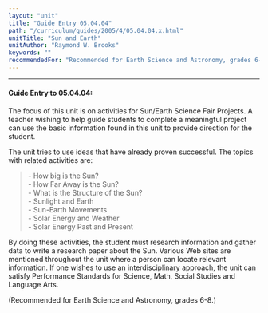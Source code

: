 ```yaml
---
layout: "unit"
title: "Guide Entry 05.04.04"
path: "/curriculum/guides/2005/4/05.04.04.x.html"
unitTitle: "Sun and Earth"
unitAuthor: "Raymond W. Brooks"
keywords: ""
recommendedFor: "Recommended for Earth Science and Astronomy, grades 6-8."
---
```

<body>
<hr/>
<h4>
Guide Entry to 05.04.04:
</h4>
<p>
The focus of this unit is on activities for Sun/Earth Science Fair Projects. A teacher wishing to help guide students to complete a meaningful project can use the basic information found in this unit to provide direction for the student.
</p>
<p>
The unit tries to use ideas that have already proven successful.  The topics with related activities are:
</p>
<blockquote>
<dl>
<dt>
- How big is the Sun?
<dt>
- How Far Away is the Sun?
<dt>
- What is the Structure of the Sun?
<dt>
- Sunlight and Earth
<dt>
- Sun-Earth Movements
<dt>
- Solar Energy and Weather
<dt>
- Solar Energy Past and Present
</dt>
</dt>
</dt>
</dt>
</dt>
</dt>
</dt>
</dl>
</blockquote>
<p>
By doing these activities, the student must research information and gather data to write a research paper about the Sun. Various Web sites are mentioned throughout the unit where a person can locate relevant information.  If one wishes to use an interdisciplinary approach, the unit can satisfy Performance Standards for Science, Math, Social Studies and Language Arts.
</p>
<p>
(Recommended for Earth Science and Astronomy, grades 6-8.)
</p>
</body>